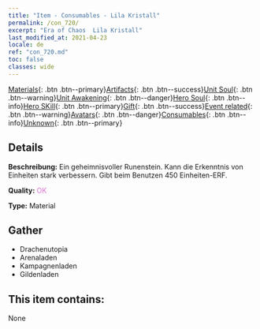 ```yaml
---
title: "Item - Consumables - Lila Kristall"
permalink: /con_720/
excerpt: "Era of Chaos  Lila Kristall"
last_modified_at: 2021-04-23
locale: de
ref: "con_720.md"
toc: false
classes: wide
---
```

 [Materials](/ItemsDE/){: .btn .btn--primary}[Artifacts](/ItemsDE/Artifacts/){: .btn .btn--success}[Unit Soul](/ItemsDE/UnitSoul/){: .btn .btn--warning}[Unit Awakening](/ItemsDE/UnitAwakening/){: .btn .btn--danger}[Hero Soul](/ItemsDE/HeroSoul/){: .btn .btn--info}[Hero SKill](/ItemsDE/HeroSkill/){: .btn .btn--primary}[Gift](/ItemsDE/Gift/){: .btn .btn--success}[Event related](/ItemsDE/Events/){: .btn .btn--warning}[Avatars](/ItemsDE/Avatars/){: .btn .btn--danger}[Consumables](/ItemsDE/Consumables/){: .btn .btn--info}[Unknown](/ItemsDE/Unknown/){: .btn .btn--primary}

## Details
 **Beschreibung:** Ein geheimnisvoller Runenstein. Kann die Erkenntnis von Einheiten stark verbessern. Gibt beim Benutzen 450 Einheiten-ERF.

 **Quality:** <span style="color: #DA70D6">OK</span>

 **Type:** Material

## Gather

*    Drachenutopia 
*    Arenaladen 
*    Kampagnenladen 
*    Gildenladen 

## This item contains:

  None

